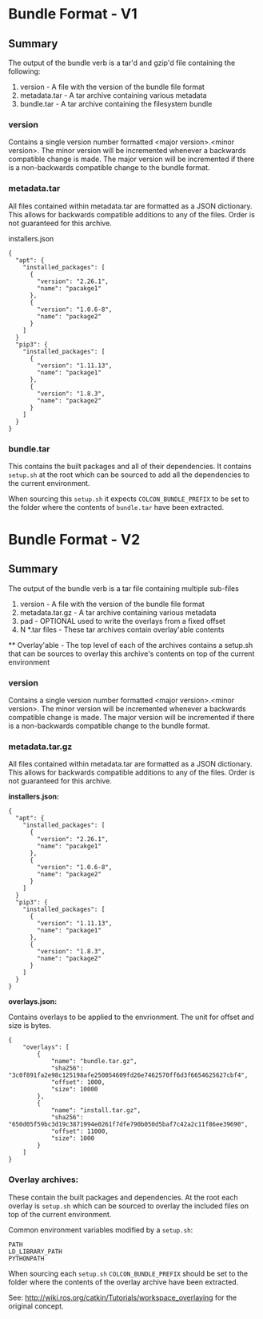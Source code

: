 # Bundle Format - V1

## Summary

The output of the bundle verb is a tar'd and gzip'd file containing the following:

1. version - A file with the version of the bundle file format
1. metadata.tar - A tar archive containing various metadata
1. bundle.tar - A tar archive containing the filesystem bundle

### version

Contains a single version number formatted \<major version\>.\<minor version\>. The minor version
will be incremented whenever a backwards compatible change is made. The major version will
be incremented if there is a non-backwards compatible change to the bundle format.

### metadata.tar

All files contained within metadata.tar are formatted as a JSON dictionary. This allows
for backwards compatible additions to any of the files. Order is not guaranteed for this
archive.

installers.json

    {
	  "apt": {
		"installed_packages": [
		  {
			"version": "2.26.1",
			"name": "pacakge1"
		  },
		  {
			"version": "1.0.6-8",
			"name": "package2"
		  }
		]
	  }
	  "pip3": {
		"installed_packages": [
		  {
			"version": "1.11.13",
			"name": "package1"
		  },
		  {
			"version": "1.8.3",
			"name": "package2"
		  }
		]
	  }
    }
      
### bundle.tar

This contains the built packages and all of their dependencies.
It contains `setup.sh` at the root which can be sourced to add
all the dependencies to the current environment.

When sourcing this `setup.sh` it expects `COLCON_BUNDLE_PREFIX` to
be set to the folder where the contents of `bundle.tar` have 
been extracted.

# Bundle Format - V2

## Summary

The output of the bundle verb is a tar file containing multiple sub-files

1. version - A file with the version of the bundle file format
1. metadata.tar.gz - A tar archive containing various metadata
1. pad - OPTIONAL used to write the overlays from a fixed offset
1. N *.tar files - These tar archives contain overlay'able contents

** Overlay'able - The top level of each of the archives contains a setup.sh
that can be sources to overlay this archive's contents on top of the 
current environment

### version

Contains a single version number formatted \<major version\>.\<minor version\>. The minor version
will be incremented whenever a backwards compatible change is made. The major version will
be incremented if there is a non-backwards compatible change to the bundle format.

### metadata.tar.gz

All files contained within metadata.tar are formatted as a JSON dictionary. This allows
for backwards compatible additions to any of the files. Order is not guaranteed for this
archive.

**installers.json:**

    {
	  "apt": {
		"installed_packages": [
		  {
			"version": "2.26.1",
			"name": "pacakge1"
		  },
		  {
			"version": "1.0.6-8",
			"name": "package2"
		  }
		]
	  }
	  "pip3": {
		"installed_packages": [
		  {
			"version": "1.11.13",
			"name": "package1"
		  },
		  {
			"version": "1.8.3",
			"name": "package2"
		  }
		]
	  }
    }
    
**overlays.json:**

Contains overlays to be applied to the envrionment. The unit for offset and
size is bytes.

	{
		"overlays": [
			{
				"name": "bundle.tar.gz",
				"sha256": "3c0f891fa2e98c125198afe250054609fd26e7462570ff6d3f6654625627cbf4",
				"offset": 1000,
				"size": 10000
			},
			{
				"name": "install.tar.gz",
				"sha256": "650d05f59bc3d19c3871994e0261f7dfe790b050d5baf7c42a2c11f86ee39690",
				"offset": 11000,
				"size": 1000
			}
		]
	}
      
### Overlay archives:

These contain the built packages and dependencies.
At the root each overlay is `setup.sh` which can be sourced to overlay 
the included files on top of the current environment.

Common environment variables modified by a `setup.sh`:

	PATH
	LD_LIBRARY_PATH
	PYTHONPATH

When sourcing each `setup.sh` `COLCON_BUNDLE_PREFIX` should
be set to the folder where the contents of the overlay archive have been extracted. 

See: http://wiki.ros.org/catkin/Tutorials/workspace_overlaying for the original
concept.
